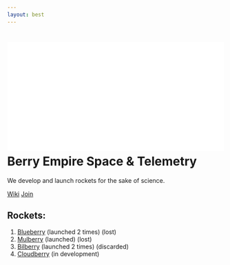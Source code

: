 ```yaml
---
layout: best
---
```


# <img src="/best/best.svg" class="inline"/> Berry Empire Space & Telemetry
<p>
  We develop and launch rockets for the sake of science.
</p>
<a href="https://micronations.wiki/wiki/Berry_Empire_Space_%26_Telemetry" target="_blank" class="thickbutton thick"><span>Wiki</span></a>
<a href="https://docs.google.com/forms/d/e/1FAIpQLScMWBTPnBPqcgWMeVJjdl5c5x3pXjz3zFnExVzH83p5tBjjOg/viewform?usp=sf_link" target="_blank" class="thickbutton thick"><span>Join</span></a>

## Rockets:
<ol>
  <li><a href="./rocket/blueberry">Blueberry</a> (launched 2 times) (lost)</li>
  <li><a href="./rocket/mulberry">Mulberry</a> (launched) (lost)</li>
  <li><a href="./rocket/bilberry">Bilberry</a> (launched 2 times) (discarded)</li>
  <li><a href="./rocket/cloudberry">Cloudberry</a> (in development)</li>
</ol>
